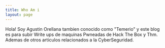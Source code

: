 ```yaml
---
title: Who Am i
layout: page
---
```

Hola! Soy Agustin Orellana tambien conocido como "Temerio" y este blog es para subir Write ups de maquinas Pwneadas de  Hack The Box y Thm. Ademas de otros articulos relacionados a la CyberSeguridad.


